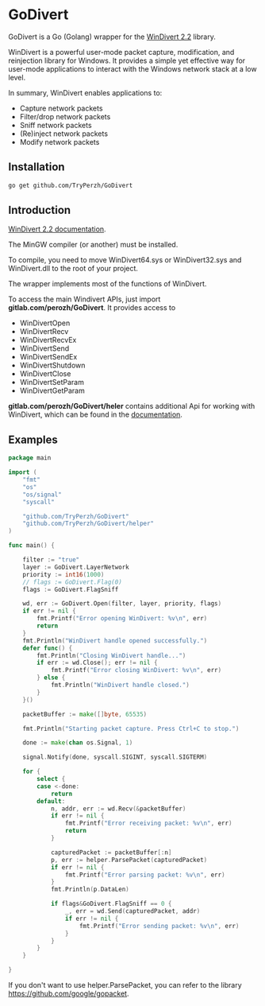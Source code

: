# GoDivert

GoDivert is a Go (Golang) wrapper for the [WinDivert 2.2](https://reqrypt.org/windivert.html) library.

WinDivert is a powerful user-mode packet capture, modification, and reinjection library for Windows. It provides a simple yet effective way for user-mode applications to interact with the Windows network stack at a low level.

In summary, WinDivert enables applications to:

* Capture network packets
* Filter/drop network packets
* Sniff network packets
* (Re)inject network packets
* Modify network packets




## Installation

```bash
go get github.com/TryPerzh/GoDivert
```

## Introduction

[WinDivert 2.2 documentation](https://reqrypt.org/windivert-doc.html). 

The MinGW compiler (or another) must be installed.

To compile, you need to move WinDivert64.sys or WinDivert32.sys and WinDivert.dll to the root of your project.

The wrapper implements most of the functions of WinDivert.

To access the main Windivert APIs, just import **gitlab.com/perozh/GoDivert**. It provides access to
* WinDivertOpen
* WinDivertRecv
* WinDivertRecvEx
* WinDivertSend
* WinDivertSendEx
* WinDivertShutdown
* WinDivertClose
* WinDivertSetParam
* WinDivertGetParam

**gitlab.com/perozh/GoDivert/heler** contains additional Api for working with WinDivert, which can be found in the  [documentation](https://reqrypt.org/windivert-doc.html#helper_programming_api). 

## Examples


```go
package main

import (
	"fmt"
	"os"
	"os/signal"
	"syscall"

	"github.com/TryPerzh/GoDivert"
	"github.com/TryPerzh/GoDivert/helper"
)

func main() {

	filter := "true"
	layer := GoDivert.LayerNetwork
	priority := int16(1000)
	// flags := GoDivert.Flag(0)
	flags := GoDivert.FlagSniff

	wd, err := GoDivert.Open(filter, layer, priority, flags)
	if err != nil {
		fmt.Printf("Error opening WinDivert: %v\n", err)
		return
	}
	fmt.Println("WinDivert handle opened successfully.")
	defer func() {
		fmt.Println("Closing WinDivert handle...")
		if err := wd.Close(); err != nil {
			fmt.Printf("Error closing WinDivert: %v\n", err)
		} else {
			fmt.Println("WinDivert handle closed.")
		}
	}()

	packetBuffer := make([]byte, 65535)

	fmt.Println("Starting packet capture. Press Ctrl+C to stop.")

	done := make(chan os.Signal, 1)

	signal.Notify(done, syscall.SIGINT, syscall.SIGTERM)

	for {
		select {
		case <-done:
			return
		default:
			n, addr, err := wd.Recv(&packetBuffer)
			if err != nil {
				fmt.Printf("Error receiving packet: %v\n", err)
				return
			}

			capturedPacket := packetBuffer[:n]
			p, err := helper.ParsePacket(capturedPacket)
			if err != nil {
				fmt.Printf("Error parsing packet: %v\n", err)
			}
			fmt.Println(p.DataLen)

			if flags&GoDivert.FlagSniff == 0 {
				_, err = wd.Send(capturedPacket, addr)
				if err != nil {
					fmt.Printf("Error sending packet: %v\n", err)
				}
			}
		}
	}

}

```

If you don't want to use helper.ParsePacket, you can refer to the library https://github.com/google/gopacket.

